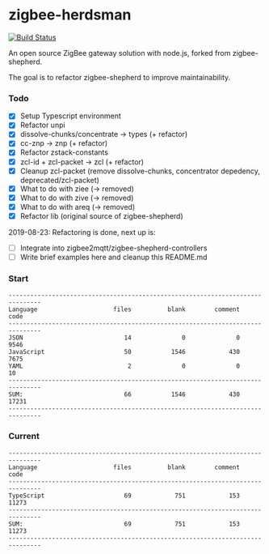 # zigbee-herdsman
[![Build Status](https://dev.azure.com/koenkk-zigbee/zigbee-herdsman/_apis/build/status/Koenkk.zigbee-herdsman?branchName=master)](https://dev.azure.com/koenkk-zigbee/zigbee-herdsman/_build/latest?definitionId=2&branchName=master)

An open source ZigBee gateway solution with node.js, forked from zigbee-shepherd.

The goal is to refactor zigbee-shepherd to improve maintainability.

### Todo
- [x] Setup Typescript environment
- [x] Refactor unpi
- [x] dissolve-chunks/concentrate -> types (+ refactor)
- [x] cc-znp -> znp (+ refactor)
- [x] Refactor zstack-constants
- [x] zcl-id + zcl-packet -> zcl (+ refactor)
- [x] Cleanup zcl-packet (remove dissolve-chunks, concentrator depedency, deprecated/zcl-packet)
- [x] What to do with ziee (-> removed)
- [x] What to do with zive (-> removed)
- [x] What to do with areq (-> removed)
- [x] Refactor lib (original source of zigbee-shepherd)

2019-08-23: Refactoring is done, next up is:
- [ ] Integrate into zigbee2mqtt/zigbee-shepherd-controllers
- [ ] Write brief examples here and cleanup this README.md

### Start
```
-------------------------------------------------------------------------------
Language                     files          blank        comment           code
-------------------------------------------------------------------------------
JSON                            14              0              0           9546
JavaScript                      50           1546            430           7675
YAML                             2              0              0             10
-------------------------------------------------------------------------------
SUM:                            66           1546            430          17231
-------------------------------------------------------------------------------
```

### Current
```
-------------------------------------------------------------------------------
Language                     files          blank        comment           code
-------------------------------------------------------------------------------
TypeScript                      69            751            153          11273
-------------------------------------------------------------------------------
SUM:                            69            751            153          11273
-------------------------------------------------------------------------------
```
